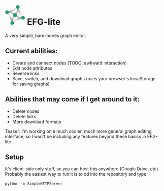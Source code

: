 ![Icon](img/icon.png) EFG-lite
==============================
A very simple, bare-bones graph editor.

## Current abilities:
  - Create and connect nodes (TODO: awkward interaction)
  - Edit node attributes
  - Reverse links
  - Save, switch, and download graphs (uses your browser's localStorage for saving graphs)

## Abilities that may come if I get around to it:
  - Delete nodes
  - Delete links
  - More download formats
  
Teaser: I'm working on a much cooler, much more general graph editing interface, so I won't be including any features beyond these basics in EFG-lite.

## Setup
It's client-side only stuff, so you can host this anywhere (Google Drive, etc). Probably the easiest way to run it is to cd into the repository and type:

    python -m SimpleHTTPServer